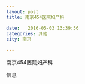 ```yaml
--- 
layout: post 
title: 南京454医院妇产科

date:   2016-05-03 13:39:56 
categories: 其他  
city: 南京
  
--- 
```

   
南京454医院妇产科

信息


